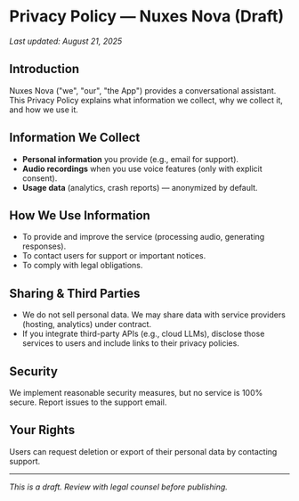 # Privacy Policy — Nuxes Nova (Draft)

_Last updated: August 21, 2025_

## Introduction
Nuxes Nova ("we", "our", "the App") provides a conversational assistant. This Privacy Policy explains what information we collect, why we collect it, and how we use it.

## Information We Collect
- **Personal information** you provide (e.g., email for support).
- **Audio recordings** when you use voice features (only with explicit consent).
- **Usage data** (analytics, crash reports) — anonymized by default.

## How We Use Information
- To provide and improve the service (processing audio, generating responses).
- To contact users for support or important notices.
- To comply with legal obligations.

## Sharing & Third Parties
- We do not sell personal data. We may share data with service providers (hosting, analytics) under contract.
- If you integrate third-party APIs (e.g., cloud LLMs), disclose those services to users and include links to their privacy policies.

## Security
We implement reasonable security measures, but no service is 100% secure. Report issues to the support email.

## Your Rights
Users can request deletion or export of their personal data by contacting support.

---
_This is a draft. Review with legal counsel before publishing._
